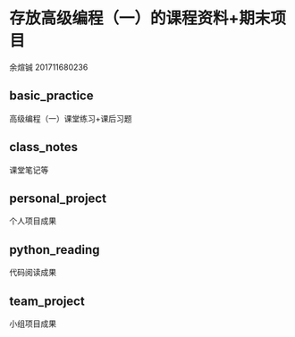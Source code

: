 存放高级编程（一）的课程资料+期末项目
====
余煊铖 201711680236

basic_practice
-------
高级编程（一）课堂练习+课后习题

class_notes
-------
课堂笔记等

personal_project
-------
个人项目成果

python_reading
-------
代码阅读成果

team_project
-------
小组项目成果
